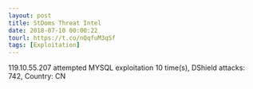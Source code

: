 ```yaml
---
layout: post
title: StDoms Threat Intel
date: 2018-07-10 00:00:22
tourl: https://t.co/nQqfuM3qSf
tags: [Exploitation]
---
```

119.10.55.207 attempted MYSQL exploitation 10 time(s), DShield attacks: 742, Country: CN
